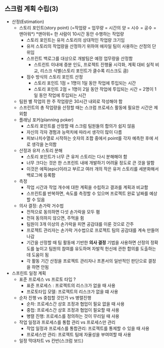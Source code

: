 ## 스크럼 계획 수립(3)

- 산정(Estimation)
  - 스토리 포인트(story point) (=작업량 = 업무량 = 시간의 양 = 시수 = 공수 = 맨아워*)  *맨아워= 한 사람이 10시간 동안 수행하는 작업량
    - 스토리 포인트는 유저 스토리의 상대적인 작업량 크기임
    - 유저 스토리의 작업량을 산정하기 위하여 애자일 팀이 사용하는 산정의 단위임
    - 스프린트 백로그를 대상으로 개발팀은 예정 업무량을 산정함
      - 스트린트 이내에 증분 인도, 프로젝트 진행율 시각화, 계획 대비 실적 비교, 리스크 식별(스토리 포인트가 클수록 리스크도 큼)
    - 점수 방식의 스토리 포인트 산정
      - 스토리 포인트 1점 = 1명이 1일 동안 작업에 투입되는 시간
      - 스토리 포인트 2점 = 1명이 2일 동안 작업에 투입되는 시간 = 2명이 1일 동안 작업에 투입되는 시간
  - 팀원 별 작업의 한 주 작업량은 30시간 내외로 작성해야 함
  - 스프린트의 총 작업량을 산정할 때는 스크럼 프로세스 활동에 필요한 시간은 제외함
  - 플래닝 포커(planning poker)
    - 스토리 포인트를 산정할 때 스크럼 팀원들의 합의가 쉽지 않음
    - 자신의 각자 경험과 능력치에 따라서 생각이 많이 다름
    - 피보나치수열로 시작하는 숫자의 조합 중에서 point를 각자 예측한 후에 서로 생각을 논의함
  - 산정과 유저 스토리 분해
    - 스토리 포인트가 너무 큰 유저 스토리는 다시 분해해야 함
    - 너무 크다는 것은 한 스프린트 내에 개발하기 어려울 정도로 큰 것을 말함
    - 이것은 에픽(epic)이라고 부르고 여러 개의 작은 유저 스토리를 세분화해서 백로그에 등록함
  - 측정
    - 작업 시간과 작업 개수에 대한 계획을 수립하고 결과를 계획과 비교함
    - 스프린트를 반복하면, 속도를 측정할 수 있으며 프로젝트 완료 날짜를 예상할 수 있음
  - 의사 결정: 손가락 거수법
    - 전적으로 동의하면 다섯 손가락을 모두 폄
    - 전혀 동의하지 않으면, 주먹을 쥠
    - 팀원이 3개 이상의 손가락을 피면 공감대를 이룬 것으로 간주
    - 프로젝트 관리자는 손가락 거수법으로 프로젝트 팀의 공감대를 계속 만들어 나감
    - 기간을 산정할 때 팀 활동에 기반한 **의사 결정** 기법을 사용하면 산정의 정확도를 높이고 팀원의 참여를 유도하며 자발적 헌신에 관한 합의를 도출하는데 도움이 됨
    - 각 활동 기간 산정을 프로젝트 관리자나 프폰서의 일반적인 판단으로 결정을 하면 안됨
- 스프린트 일정 계획
  - 표준 프로세스 vs 프로토 타입 ?
    - 표준 프로세스 : 프로젝트의 리스크가 없을 때 사용
    - 프로토타입 모델: 프로젝트의 리스크가 없을 떄 사용
  - 순차 진행 vs 중첩할 것인가 vs 병렬진행
    - 순차: 프로세스간 상호 조정과 협업이 필요 없을 때 사용
    - 중첩: 프로세스간 상호 조정과 협업이 필요할 때 사용
    - 병렬 진행: 프로세스를 정의하는 것이 무리일 때 사용
  - 작업 일정과 프로세스를 통합 관리 vs 프로세스만 관리
    - 작업 일정과 프로세스를 통합관리: 프로젝트를 통제할 수 있을 때 사용
    - 프로세스만 관리: 프로젝트 팀에 자율성을 부여여할 때 사용
  - 일정 막대차트 vs 칸반(스크럼 보드)
